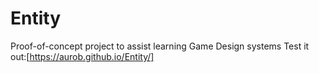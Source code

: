 # Entity
Proof-of-concept project to assist learning Game Design systems
Test it out:[https://aurob.github.io/Entity/]
